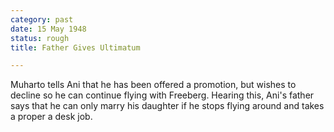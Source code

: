 ```yaml
---
category: past
date: 15 May 1948
status: rough
title: Father Gives Ultimatum

---
```



Muharto tells Ani that he has been offered a promotion,
but wishes to decline so he can continue flying with Freeberg. Hearing
this, Ani's father says that he can only marry his daughter if he stops
flying around and takes a proper a desk job.
